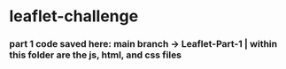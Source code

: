 # leaflet-challenge

### part 1 code saved here: main branch -> Leaflet-Part-1 | within this folder are the js, html, and css files